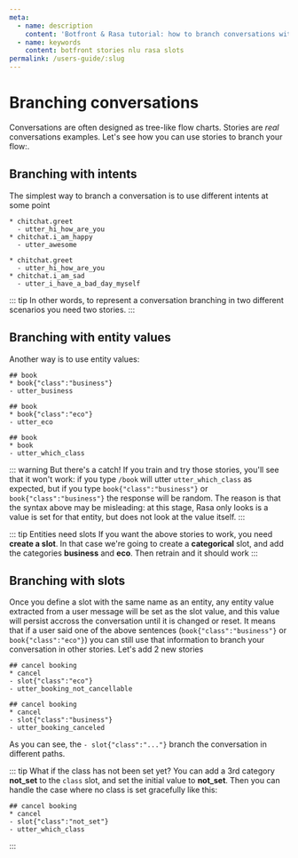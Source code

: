 ```yaml
---
meta:
  - name: description
    content: 'Botfront & Rasa tutorial: how to branch conversations with stories'
  - name: keywords
    content: botfront stories nlu rasa slots
permalink: /users-guide/:slug
---
```


# Branching conversations

Conversations are often designed as tree-like flow charts. Stories are *real* conversations examples. Let's see how you can use stories to branch your flow:.

## Branching with intents

The simplest way to branch a conversation is to use different intents at some point

```md{3}
* chitchat.greet
  - utter_hi_how_are_you
* chitchat.i_am_happy
  - utter_awesome
```

```md{3}
* chitchat.greet
  - utter_hi_how_are_you
* chitchat.i_am_sad
  - utter_i_have_a_bad_day_myself
```

::: tip
In other words, to represent a conversation branching in two different scenarios you need two stories.
:::

## Branching with entity values

Another way is to use entity values:

```
## book
* book{"class":"business"}
- utter_business
```

```
## book
* book{"class":"eco"}
- utter_eco
```

```
## book
* book
- utter_which_class
```

::: warning But there's a catch!
If you train and try those stories, you'll see that it won't work: if you type `/book` will utter `utter_which_class` as expected, but if you type `book{"class":"business"}` or `book{"class":"business"}` the response will be 
random. The reason is that the syntax above may be misleading: at this stage, Rasa only looks is a value is set for that entity, but does not look at the value itself.
:::

::: tip Entities need slots
If you want the above stories to work, you need **create a slot**. In that case we're going to create a **categorical** slot, and add the categories **business** and **eco**. Then retrain and it should work
:::

## Branching with slots

Once you define a slot with the same name as an entity, any entity value extracted from a user message will be set as the slot value, and this value will persist accross the conversation until it is changed or reset.
It means that if a user said one of the above sentences (`book{"class":"business"}` or `book{"class":"eco"}`) you can still use that information to branch your conversation in other stories. Let's add 2 new stories

```{3}
## cancel booking
* cancel
- slot{"class":"eco"}
- utter_booking_not_cancellable
```

```{3}
## cancel booking
* cancel
- slot{"class":"business"}
- utter_booking_canceled
```

As you can see, the `- slot{"class":"..."}` branch the conversation in different paths.

::: tip What if the class has not been set yet?
You can add a 3rd category **not_set** to the `class` slot, and set the initial value to **not_set**. Then you can handle the case where no class is set gracefully like this:
```{3}
## cancel booking
* cancel
- slot{"class":"not_set"}
- utter_which_class
```
:::

